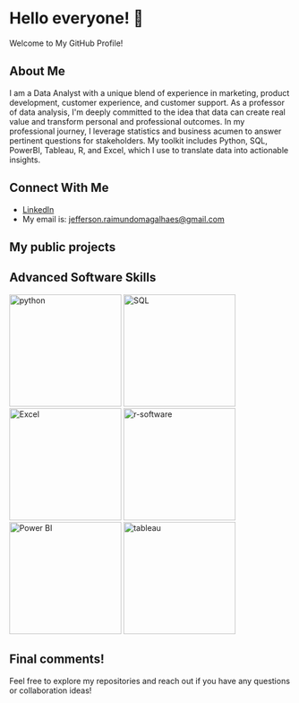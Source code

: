 # Hello everyone! 👋
Welcome to My GitHub Profile! 

## About Me
I am a Data Analyst with a unique blend of experience in marketing, product development, customer experience, and customer support. As a professor of data analysis, I'm deeply committed to the idea that data can create real value and transform personal and professional outcomes.
In my professional journey, I leverage statistics and business acumen to answer pertinent questions for stakeholders. My toolkit includes Python, SQL, PowerBI, Tableau, R, and Excel, which I use to translate data into actionable insights.

## Connect With Me
- [LinkedIn](https://www.linkedin.com/in/jefferson-raimundo-magalhaes/)
- My email is: jefferson.raimundomagalhaes@gmail.com

## My public projects

## Advanced Software Skills

<img src="https://upload.wikimedia.org/wikipedia/commons/c/cf/Python_logo_51.svg" alt="python" width="200"/>
<img src="https://upload.wikimedia.org/wikipedia/commons/8/87/Sql_data_base_with_logo.png" alt="SQL" width="200"/>
<img src="https://upload.wikimedia.org/wikipedia/commons/4/40/Microsoft-excel.png" alt="Excel" width="200"/>
<img src="https://upload.wikimedia.org/wikipedia/commons/9/92/Font_Awesome_5_brands_r-project.svg" alt="r-software" width="200"/>
<img src="https://upload.wikimedia.org/wikipedia/commons/6/61/Power-BI-logo-300x79.png" alt="Power BI" width="200"/>
<img src="https://github.com/JeffersonMagalhaes/JeffersonMagalhaes/assets/44331501/6f3737cd-4b8b-498b-a531-da4a34b9a2dc" alt="tableau" width="200"/>

## Final comments! 
Feel free to explore my repositories and reach out if you have any questions or collaboration ideas!

<!--
**JeffersonMagalhaes/JeffersonMagalhaes** is a ✨ _special_ ✨ repository because its `README.md` (this file) appears on your GitHub profile.

Here are some ideas to get you started:

- 🔭 I’m currently working on ...
- 🌱 I’m currently learning ...
- 👯 I’m looking to collaborate on ...
- 🤔 I’m looking for help with ...
- 💬 Ask me about ...
- 📫 How to reach me: ...
- 😄 Pronouns: ...
- ⚡ Fun fact: ...
-->
